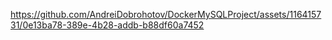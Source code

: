 https://github.com/AndreiDobrohotov/DockerMySQLProject/assets/116415731/0e13ba78-389e-4b28-addb-b88df60a7452

